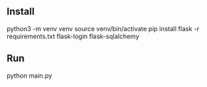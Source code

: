 ## Install


python3 -m venv venv
source venv/bin/activate
pip install flask -r requirements.txt flask-login flask-sqlalchemy

## Run
python main.py
